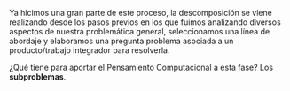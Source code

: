 Ya hicimos una gran parte de este proceso, la descomposición se viene realizando desde los pasos previos en los que fuimos analizando diversos aspectos de nuestra problemática general, seleccionamos una línea de abordaje y elaboramos una pregunta problema asociada a un producto/trabajo integrador para resolverla.

¿Qué tiene para aportar el Pensamiento Computacional a esta fase? Los **subproblemas**.

